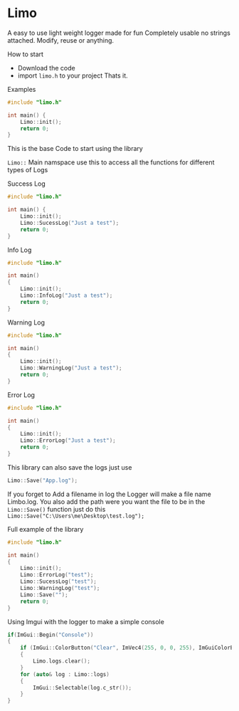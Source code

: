 # Limo
A easy to use light weight logger made for fun
Completely usable no strings attached. Modify, reuse or anything.

How to start
* Download the code
* import ```limo.h``` to your project
Thats it.

Examples

```cpp
#include "limo.h"

int main() {
    Limo::init();
    return 0;
}
```
This is the base Code to start using the library

```Limo::``` Main namspace use this to access all the functions for different types of Logs

Success Log

```cpp
#include "limo.h"

int main() {
    Limo::init();
    Limo::SucessLog("Just a test");
    return 0;
}
```

Info Log

```cpp
#include "limo.h"

int main()
{
    Limo::init();
    Limo::InfoLog("Just a test");
    return 0;
}
```
Warning Log

```cpp
#include "limo.h"

int main()
{
    Limo::init();
    Limo::WarningLog("Just a test");
    return 0;
}
```

Error Log

```cpp
#include "limo.h"

int main()
{
    Limo::init();
    Limo::ErrorLog("Just a test");
    return 0;
}
```

This library can also save the logs just use

```cpp
Limo::Save("App.log");
```
If you forget to Add a filename in log the Logger will make a file name Limbo.log.
You also add the path were you want the file to be in the ```Limo::Save()``` function just do this
```Limo::Save("C:\Users\me\Desktop\test.log");```


Full example of the library

```cpp
#include "limo.h"

int main()
{
    Limo::init();
    Limo::ErrorLog("test");
    Limo::SucessLog("test");
    Limo::WarningLog("test");
    Limo::Save("");
    return 0;
}
```
Using Imgui with the logger to make a simple console

```cpp
if(ImGui::Begin("Console"))
{
    if (ImGui::ColorButton("Clear", ImVec4(255, 0, 0, 255), ImGuiColorEditFlags_NoTooltip) && Limo.logs.size() >= 0)
    {
        Limo.logs.clear();
    }
    for (auto& log : Limo::logs)
    {
        ImGui::Selectable(log.c_str());
    }
}
```

